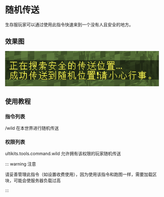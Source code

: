 # 随机传送

生存服玩家可以通过使用此指令快速来到一个没有人且安全的地方。


## 效果图

![](/assets/随机传送.png)

## 使用教程

### 指令列表

/wild 在本世界进行随机传送

### 权限列表

ultikits.tools.command.wild 允许拥有该权限的玩家随机传送

::: warning 注意

请妥善管理此指令（如设置收费使用），因为使用该指令和跑图一样，需要加载区块，可能会使服务器负载过高

:::